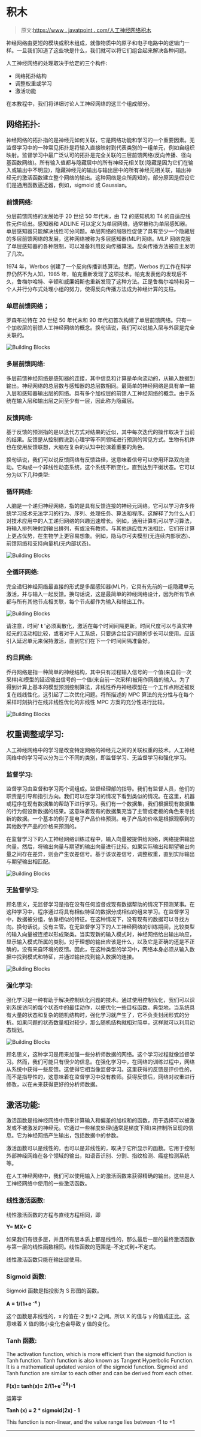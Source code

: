 # 积木

> 原文:[https://www . javatpoint . com/人工神经网络积木](https://www.javatpoint.com/artificial-neural-network-building-blocks)

神经网络由更短的模块或积木组成，就像物质中的原子和电子电路中的逻辑门一样。一旦我们知道了这些块是什么，我们就可以将它们组合起来解决各种问题。

人工神经网络的处理取决于给定的三个构件:

*   网络拓扑结构
*   调整权重或学习
*   激活功能

在本教程中，我们将详细讨论人工神经网络的这三个组成部分。

## 网络拓扑:

神经网络的拓扑指的是神经元如何关联，它是网络功能和学习的一个重要因素。无监督学习中的一种常见拓扑是将输入直接映射到代表类别的一组单元，例如自组织映射。监督学习中最广泛认可的拓扑是完全关联的三层前馈网络(反向传播、径向基函数网络)。所有输入值都与隐藏层中的所有神经元相关联(隐藏是因为它们在输入或输出中不明显)，隐藏神经元的输出与输出层中的所有神经元相关联，输出神经元的激活函数建立整个网络的输出。这种网络是众所周知的，部分原因是假设它们是通用函数逼近器，例如，sigmoid 或 Gaussian。

### 前馈网络:

分层前馈网络的发展始于 20 世纪 50 年代末，由 T2 的感知机和 T4 的自适应线性元件给出。感知器和 ADLINE 可以定义为单层网络，通常被称为单层感知器。单层感知器只能解决线性可分问题。单层网络的局限性促使了具有至少一个隐藏层的多层前馈网络的发展，这种网络被称为多层感知器(MLP)网络。MLP 网络克服了单层感知器的各种限制，可以准备利用反向传播算法。反向传播方法被自主发明了几次。

1974 年，Werbos 创建了一个反向传播训练算法。然而，Werbos 的工作在科学界仍然不为人知，1985 年，帕克重新发现了这项技术。帕克发表他的发现后不久，鲁梅尔哈特、辛顿和威廉姆斯也重新发现了这种方法。正是鲁梅尔哈特和另一个人并行分布式处理小组的努力，使得反向传播方法成为神经计算的支柱。

### 单层前馈网络；

罗森布拉特在 20 世纪 50 年代末和 90 年代初首次构建了单层前馈网络。只有一个加权层的前馈人工神经网络的概念。换句话说，我们可以说输入层与外层是完全关联的。

![Building Blocks](../Images/ca4b0bff77faf6875e7c30ef4d56d4c8.png)

### 多层前馈网络:

多层前馈神经网络是感知器的连接，其中信息和计算是单向流动的，从输入数据到输出。神经网络的总层数与感知器的总层数相同。最简单的神经网络是具有单一输入层和感知器输出层的网络。具有多个加权层的前馈人工神经网络的概念。由于系统在输入层和输出层之间至少有一层，因此称为隐藏层。

### 反馈网络:

基于反馈的预测指的是以迭代方式对结果的近似，其中每次迭代的操作取决于当前的结果。反馈是从控制假说到心理学等不同领域进行预测的常见方式。生物有机体也在使用反馈联想，大脑在复杂的认知中扮演着重要的角色。

换句话说，我们可以说反馈网络有反馈路径，这意味着信号可以使用环路双向流动。它构成一个非线性动态系统，这个系统不断变化，直到达到平衡状态。它可以分为以下几种类型:

### 循环网络:

人脑是一个递归神经网络，指的是具有反馈连接的神经元网络。它可以学习许多传统学习技术无法学习的行为、序列、处理任务、算法和程序。这解释了为什么人们对技术应用中的人工递归网络的兴趣迅速增长。例如，通用计算机可以学习算法，将输入排列映射到输出排列，有或没有教师。与其他适应性方法相比，它们在计算上更占优势，在生物学上更容易想象。例如，隐马尔可夫模型(无连续内部状态)、前馈网络和支持向量机(无内部状态)。

![Building Blocks](../Images/2aff3990bec132673c877da60abb4bb9.png)

### 全循环网络:

完全递归神经网络最直接的形式是多层感知器(MLP)，它具有先前的一组隐藏单元激活，并与输入一起反馈。换句话说，这是最简单的神经网络设计，因为所有节点都与所有其他节点相关联，每个节点都作为输入和输出工作。

![Building Blocks](../Images/0de970bde4f605dd5a5ac8a92658612b.png)

请注意，时间' **t** '必须离散化，激活在每个时间间隔更新。时间尺度可以与真实神经元的活动相比较，或者对于人工系统，只要适合给定问题的步长可以使用。应该引入延迟单元来保持激活，直到它们在下一个时间间隔准备好。

### 约旦网络:

乔丹网络是指一种简单的神经结构，其中只有过程输入信号的一个值(来自前一次采样)和模型的延迟输出信号的一个值(来自前一次采样)被用作网络的输入。为了得到计算上基本的模型预测控制算法，非线性乔丹神经模型在一个工作点附近被反复在线线性化，这引起了二次优化问题。将所描述的 MPC 算法的充分性与在每个采样时刻执行在线非线性优化的非线性 MPC 方案的充分性进行比较。

![Building Blocks](../Images/2e15b542523f94878f2edb7477a4e306.png)

## 权重调整或学习:

人工神经网络中的学习是改变特定网络的神经元之间的关联权重的技术。人工神经网络中的学习可以分为三个不同的类别，即监督学习、无监督学习和强化学习。

### 监督学习:

监督学习由监督和学习两个词组成。监督经理部的指导。我们有监督人员，他们的职责是引导和指引方向。我们可以在学习的情况下看到类似的情况。在这里，机器或程序在现有数据集的帮助下进行学习。我们有一个数据集，我们根据现有数据集的行为假设新数据的结果。这意味着现有的数据集充当了主管或老板的角色来寻找新的数据。一个基本的例子是电子产品价格预测。电子产品的价格是根据观察到的其他数字产品的价格来预测的。

在监督学习下的人工神经网络训练过程中，输入向量被提供给网络，网络提供输出向量。然后，将输出向量与期望的输出向量进行比较。如果实际输出和期望输出向量之间存在差异，则会产生误差信号。基于该误差信号，调整权重，直到实际输出与期望输出相匹配。

![Building Blocks](../Images/47fd714942f57ca4000d3186b21b65d9.png)

### 无监督学习:

顾名思义，无监督学习是指在没有任何监督或现有数据帮助的情况下预测某事。在这种学习中，程序通过将具有相似特征的数据分成相似的组来学习。在监督学习中，数据被分组，依靠相似的特征。在这种情况下，没有现有的数据可以寻找方向。换句话说，没有主管。在无监督学习下的人工神经网络的训练期间，比较类型的输入向量被连接以形成聚类。当实现新的输入模式时，神经网络给出输出响应，显示输入模式所属的类别。对于理想的输出应该是什么，以及它是正确的还是不正确的，没有来自环境的反馈。因此，在这种类型的学习中，网络本身必须从输入数据中找到模式和特征，并通过输出找到输入数据的连接。

![Building Blocks](../Images/caa500792bc4ca9490401517c9a36f78.png)

### 强化学习:

强化学习是一种有助于解决控制优化问题的技术。通过使用控制优化，我们可以识别系统访问的每个状态中的最佳动作，以便优化一些目标函数。典型地，当系统具有大量的状态和复杂的随机结构时，强化学习就产生了，它不负责封闭形式的分析。如果问题的状态数量相对较少，那么随机结构就相对简单，这样就可以利用动态规划。

![Building Blocks](../Images/80aadbc9d095b4cb7d4370c11edb9b73.png)

顾名思义，这种学习是用来加强一些分析师数据的网络。这个学习过程就像监督学习。然而，我们可能只有很少的信息。在强化学习中，在网络的训练过程中，网络从系统中获得一些反馈。这使得它相当像监督学习。这里获得的反馈是评价性的，而不是指导性的，这意味着在监督学习中没有教师。获得反馈后，网络对权重进行修改，以在未来获得更好的分析师数据。

## 激活功能:

激活函数是指神经网络中用来计算输入和偏差的加权和的函数，用于选择可以被激发或不被激发的神经元。它通过一些梯度处理(通常是梯度下降)来控制所呈现的信息。它为神经网络产生输出，包括数据中的参数。

激活函数可以是线性的，也可以是非线性的，取决于它所显示的函数。它用于控制外部神经网络在各个领域的输出，如语音识别、分割、指纹检测、癌症检测系统等。

在人工神经网络中，我们可以使用输入上的激活函数来获得精确的输出。这些是人工神经网络中使用的一些激活函数。

### 线性激活函数:

线性激活函数的方程与直线方程相同，即

**Y= MX+ C**

如果我们有很多层，并且所有层本质上都是线性的，那么最后一层的最终激活函数与第一层的线性函数相同。线性函数的范围是–不定式到+不定式。

线性激活函数只能在输出层使用。

### Sigmoid 函数:

Sigmoid 函数是指投影为 S 形图的函数。

**A = 1/(1+e <sup>-x</sup> )**

这个函数是非线性的，x 的值在-2 到+2 之间。所以 X 的值与 y 的值成正比。这意味着 X 值的微小变化也会导致 y 值的变化。

### Tanh 函数:

The activation function, which is more efficient than the sigmoid function is Tanh function. Tanh function is also known as Tangent Hyperbolic Function. It is a mathematical updated version of the sigmoid function. Sigmoid and Tanh function are similar to each other and can be derived from each other.

**F(x)= tanh(x)= 2/(1+e<sup>-2X</sup>)-1**

运筹学

**Tanh (x) = 2 * sigmoid(2x) - 1**

This function is non-linear, and the value range lies between -1 to +1

* * *